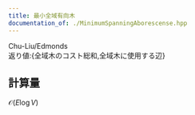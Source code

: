 ```yaml
---
title: 最小全域有向木
documentation_of: ./MinimumSpanningAborescense.hpp
---
```

Chu-Liu/Edmonds \
返り値:{全域木のコスト総和,全域木に使用する辺}
## 計算量
$\mathcal{O}(E \log V)$